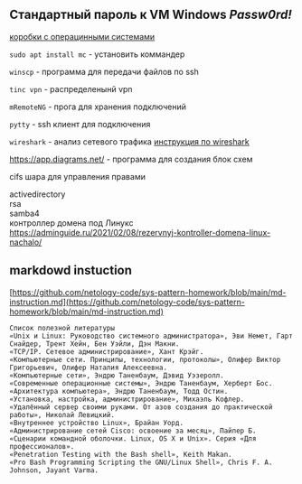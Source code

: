 ## Стандартный пароль к VM Windows *Passw0rd!*  
[коробки с операцинными системами](https://www.osboxes.org/ubuntu/)

`sudo apt install mc` - установить коммандер  

`winscp` - программа для передачи файлов по ssh  

`tinc vpn` - распределенынй vpn

`mRemoteNG` - прога для хранения подключений

`pytty` - ssh клиент для подключения

`wireshark` - анализ сетевого трафика
[инструкция по wireshark](https://losst.pro/kak-polzovatsya-wireshark-dlya-analiza-trafika)

https://app.diagrams.net/ - программа для создания блок схем


cifs шара для управления правами

activedirectory  
rsa  
samba4  
контроллер домена под Линукс  
https://adminguide.ru/2021/02/08/rezervnyj-kontroller-domena-linux-nachalo/

## markdowd instuction
[https://github.com/netology-code/sys-pattern-homework/blob/main/md-instruction.md](https://github.com/netology-code/sys-pattern-homework/blob/main/md-instruction.md)



```
Список полезной литературы  
«Unix и Linux: Руководство системного администратора», Эви Немет, Гарт Снайдер, Трент Хейн, Бен Уэйли, Дэн Макни.  
«TCP/IP. Сетевое администрирование», Хант Крэйг.  
«Компьютерные сети. Принципы, технологии, протоколы», Олифер Виктор Григорьевич, Олифер Наталия Алексеевна.  
«Компьютерные сети», Эндрю Таненбаум, Дэвид Уэзеролл.  
«Современные операционные системы», Эндрю Таненбаум, Херберт Бос.  
«Архитектура компьютера», Эндрю Таненбаум, Тодд Остин.  
«Установка, настройка, администрирование», Михаэль Кофлер.  
«Удалённый сервер своими руками. От азов создания до практической работы», Николай Левицкий.  
«Внутреннее устройство Linux», Брайан Уорд.  
«Администрирование сетей Cisco: освоение за месяц», Пайпер Б.  
«Сценарии командной оболочки. Linux, OS X и Unix». Серия «Для профессионалов».  
«Penetration Testing with the Bash shell», Keith Makan.  
«Pro Bash Programming Scripting the GNU/Linux Shell», Chris F. A. Johnson, Jayant Varma.  
```
